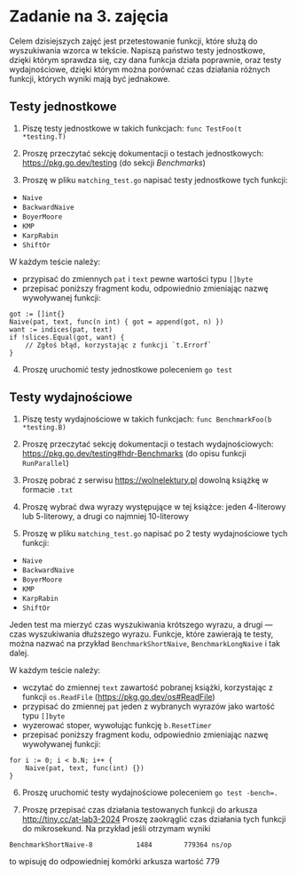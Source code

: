 Zadanie na 3. zajęcia
=====================

Celem dzisiejszych zajęć jest przetestowanie funkcji, które służą
do wyszukiwania wzorca w tekście. Napiszą państwo testy jednostkowe,
dzięki którym sprawdza się, czy dana funkcja działa poprawnie, oraz
testy wydajnościowe, dzięki którym można porównać czas działania
różnych funkcji, których wyniki mają być jednakowe.

Testy jednostkowe
-----------------

1. Piszę testy jednostkowe w takich funkcjach:
`func TestFoo(t *testing.T)`

2. Proszę przeczytać sekcję dokumentacji o testach jednostkowych:
https://pkg.go.dev/testing (do sekcji *Benchmarks*)

3. Proszę w pliku `matching_test.go` napisać testy jednostkowe
tych funkcji:

* `Naive`
* `BackwardNaive`
* `BoyerMoore`
* `KMP`
* `KarpRabin`
* `ShiftOr`

W każdym teście należy:

* przypisać do zmiennych `pat` i `text` pewne wartości typu `[]byte`
* przepisać poniższy fragment kodu, odpowiednio zmieniając nazwę
wywoływanej funkcji:

```
got := []int{}
Naive(pat, text, func(n int) { got = append(got, n) })
want := indices(pat, text)
if !slices.Equal(got, want) {
	// Zgłoś błąd, korzystając z funkcji `t.Errorf`
}
```

4. Proszę uruchomić testy jednostkowe poleceniem `go test`

Testy wydajnościowe
-------------------

1. Piszę testy wydajnościowe w takich funkcjach:
`func BenchmarkFoo(b *testing.B)`

2. Proszę przeczytać sekcję dokumentacji o testach wydajnościowych:
https://pkg.go.dev/testing#hdr-Benchmarks (do opisu funkcji
`RunParallel`)

3. Proszę pobrać z serwisu https://wolnelektury.pl dowolną książkę
w formacie `.txt`

4. Proszę wybrać dwa wyrazy występujące w tej książce: jeden
4-literowy lub 5-literowy, a drugi co najmniej 10-literowy

5. Proszę w pliku `matching_test.go` napisać po 2 testy wydajnościowe
tych funkcji:

* `Naive`
* `BackwardNaive`
* `BoyerMoore`
* `KMP`
* `KarpRabin`
* `ShiftOr`

Jeden test ma mierzyć czas wyszukiwania krótszego wyrazu, a drugi —
czas wyszukiwania dłuższego wyrazu. Funkcje, które zawierają te testy,
można nazwać na przykład `BenchmarkShortNaive`, `BenchmarkLongNaive`
i tak dalej.

W każdym teście należy:

* wczytać do zmiennej `text` zawartość pobranej książki, korzystając
z funkcji `os.ReadFile` (https://pkg.go.dev/os#ReadFile)
* przypisać do zmiennej `pat` jeden z wybranych wyrazów jako wartość
typu `[]byte`
* wyzerować stoper, wywołując funkcję `b.ResetTimer`
* przepisać poniższy fragment kodu, odpowiednio zmieniając nazwę
wywoływanej funkcji:

```
for i := 0; i < b.N; i++ {
	Naive(pat, text, func(int) {})
}
```

6. Proszę uruchomić testy wydajnościowe poleceniem `go test -bench=.`

7. Proszę przepisać czas działania testowanych funkcji do arkusza
http://tiny.cc/at-lab3-2024
Proszę zaokrąglić czas działania tych funkcji do mikrosekund.
Na przykład jeśli otrzymam wyniki

```
BenchmarkShortNaive-8   	    1484	    779364 ns/op
```
to wpisuję do odpowiedniej komórki arkusza wartość 779
